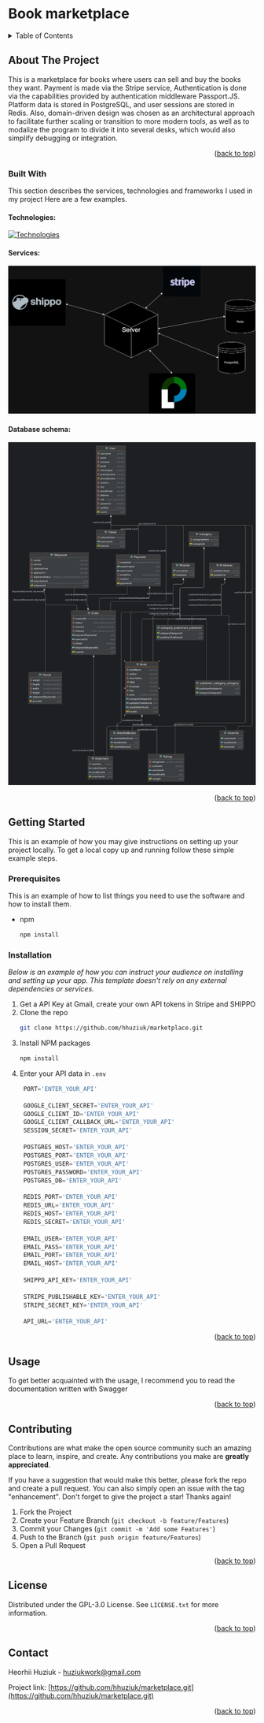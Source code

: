 # Book marketplace

<!-- TABLE OF CONTENTS -->
<details>
  <summary>Table of Contents</summary>
  <ol>
    <li>
      <a href="#about-the-project">About The Project</a>
      <ul>
        <li><a href="#built-with">Built With</a></li>
      </ul>
    </li>
    <li>
      <a href="#getting-started">Getting Started</a>
      <ul>
        <li><a href="#prerequisites">Prerequisites</a></li>
        <li><a href="#installation">Installation</a></li>
      </ul>
    </li>
    <li><a href="#usage">Usage</a></li>
    <li><a href="#contributing">Contributing</a></li>
    <li><a href="#license">License</a></li>
    <li><a href="#contact">Contact</a></li>
  </ol>
</details>

## About The Project

This is a marketplace for books where users can sell and buy the books 
they want. Payment is made via the Stripe service,
Authentication is done via the capabilities provided by  authentication middleware 
Passport.JS. 
Platform data is stored in PostgreSQL, and user sessions are stored 
in Redis. Also, domain-driven design was chosen as an architectural 
approach to facilitate further scaling or transition to more modern 
tools, as well as to modalize the program to divide it into several
desks, which would also simplify debugging or integration.

<p align="right">(<a href="#readme-top">back to top</a>)</p>

### Built With

This section describes the services, technologies and frameworks I used in my project Here are a few examples.

#### Technologies:
[![Technologies](https://skillicons.dev/icons?i=docker,express,ts,nodejs,postgres,redis)](https://skillicons.dev)

#### Services:

![marketplace_services.jpg](./readme/marketplace_services.jpg)

#### Database schema:

![marketplace_db.png](./readme/marketplace_db.png)

<p align="right">(<a href="#readme-top">back to top</a>)</p>

## Getting Started

This is an example of how you may give instructions on setting up your project locally.
To get a local copy up and running follow these simple example steps.

### Prerequisites

This is an example of how to list things you need to use the software and how to install them.
* npm
  ```sh
  npm install
  ```

### Installation

_Below is an example of how you can instruct your audience on installing and setting up your app. This template doesn't rely on any external dependencies or services._

1. Get a API Key at Gmail, create your own API tokens in Stripe and SHIPPO
2. Clone the repo
   ```sh
   git clone https://github.com/hhuziuk/marketplace.git
   ```
3. Install NPM packages
   ```sh
   npm install
   ```
4. Enter your API data in `.env`
   ```ts
    PORT='ENTER_YOUR_API'

    GOOGLE_CLIENT_SECRET='ENTER_YOUR_API'
    GOOGLE_CLIENT_ID='ENTER_YOUR_API'
    GOOGLE_CLIENT_CALLBACK_URL='ENTER_YOUR_API'
    SESSION_SECRET='ENTER_YOUR_API'
    
    POSTGRES_HOST='ENTER_YOUR_API'
    POSTGRES_PORT='ENTER_YOUR_API'
    POSTGRES_USER='ENTER_YOUR_API'
    POSTGRES_PASSWORD='ENTER_YOUR_API'
    POSTGRES_DB='ENTER_YOUR_API'
    
    REDIS_PORT='ENTER_YOUR_API'
    REDIS_URL='ENTER_YOUR_API'
    REDIS_HOST='ENTER_YOUR_API'
    REDIS_SECRET='ENTER_YOUR_API'
    
    EMAIL_USER='ENTER_YOUR_API'
    EMAIL_PASS='ENTER_YOUR_API'
    EMAIL_PORT='ENTER_YOUR_API'
    EMAIL_HOST='ENTER_YOUR_API'
    
    SHIPPO_API_KEY='ENTER_YOUR_API'
    
    STRIPE_PUBLISHABLE_KEY='ENTER_YOUR_API'
    STRIPE_SECRET_KEY='ENTER_YOUR_API'
    
    API_URL='ENTER_YOUR_API'
   ```

<p align="right">(<a href="#readme-top">back to top</a>)</p>


## Usage

To get better acquainted with the usage, I recommend you to read the documentation written with Swagger

<p align="right">(<a href="#readme-top">back to top</a>)</p>


## Contributing

Contributions are what make the open source community such an amazing place to learn, inspire, and create. Any contributions you make are **greatly appreciated**.

If you have a suggestion that would make this better, please fork the repo and create a pull request. You can also simply open an issue with the tag "enhancement".
Don't forget to give the project a star! Thanks again!

1. Fork the Project
2. Create your Feature Branch (`git checkout -b feature/Features`)
3. Commit your Changes (`git commit -m 'Add some Features'`)
4. Push to the Branch (`git push origin feature/Features`)
5. Open a Pull Request

<p align="right">(<a href="#readme-top">back to top</a>)</p>

## License

Distributed under the GPL-3.0 License. See `LICENSE.txt` for more information.

<p align="right">(<a href="#readme-top">back to top</a>)</p>


## Contact
Heorhii Huziuk - huziukwork@gmail.com

Project link: [https://github.com/hhuziuk/marketplace.git](https://github.com/hhuziuk/marketplace.git)

<p align="right">(<a href="#readme-top">back to top</a>)</p>